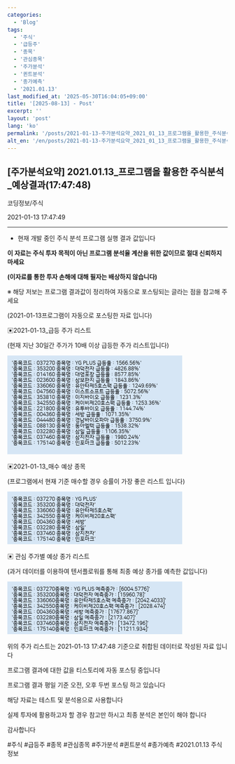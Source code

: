 ```yaml
---
categories:
  - 'Blog'
tags:
  - '주식'
  - '급등주'
  - '종목'
  - '관심종목'
  - '주가분석'
  - '퀸트분석'
  - '종가예측'
  - '2021.01.13'
last_modified_at: '2025-05-30T16:04:05+09:00'
title: '[2025-08-13] - Post'
excerpt: ''
layout: 'post'
lang: 'ko'
permalink: '/posts/2021-01-13-주가분석요약_2021_01_13_프로그램을_활용한_주식분석_예상결과_17_47_48/'
alt_en: '/en/posts/2021-01-13-주가분석요약_2021_01_13_프로그램을_활용한_주식분석_예상결과_17_47_48/'
---
```


## [주가분석요약] 2021.01.13_프로그램을 활용한 주식분석_예상결과(17:47:48)

코딩정보/주식

2021-01-13 17:47:49

* * *

* 현재 개발 중인 주식 분석 프로그램 실행 결과 값입니다

**이 자료는 주식 투자 목적이 아닌 프로그램 분석율 계산을 위한 값이므로 절대 신뢰하지 마세요**

**(이자료를 통한 투자 손해에 대해 필자는 배상하지 않습니다)**

※ 해당 저보는 프로그램 결과값이 정리하여 자동으로 포스팅되는 글라는 점을 참고해 주세요

(2021-01-13프로그램이 자동으로 포스팅한 자료 입니다)

▣2021-01-13_급등 주가 리스트

(현재 지난 30일간 주가가 10배 이상 급등한 주가 리스트입니다)

![](/assets/images/주가분석요약_2021_01_13_프로그램을_활용한_주식분석_예상결과_17_47_48/skyloket_list.png)

▣2021-01-13_매수 예상 종목

(프로그램에서 현재 기준 매수할 경우 승률이 가장 좋은 리스트 입니다)

![](/assets/images/주가분석요약_2021_01_13_프로그램을_활용한_주식분석_예상결과_17_47_48/buy_list.png)

▣ 관심 주가별 예상 종가 리스트

(과거 데이터를 이용하여 텐서플로워를 통해 최종 예상 종가를 예측한 값입니다)

![](/assets/images/주가분석요약_2021_01_13_프로그램을_활용한_주식분석_예상결과_17_47_48/stockclose_list.png)

위의 주가 리스트는 2021-01-13 17:47:48 기준으로 취합된 데이터로 작성된 자료 입니다

프로그램 결과에 대한 값을 티스토리에 자동 포스팅 중입니다

프로그램 결과 평일 기준 오전, 오후 두번 포스팅 하고 있습니다

해당 자료는 테스트 및 분석용으로 사용합니다

실제 투자에 활용하고자 할 경우 참고만 하시고 최종 분석은 본인이 해야 합니다

감사합니다

  

#주식 #급등주 #종목 #관심종목 #주가분석 #퀸트분석 #종가예측 #2021.01.13 주식정보

